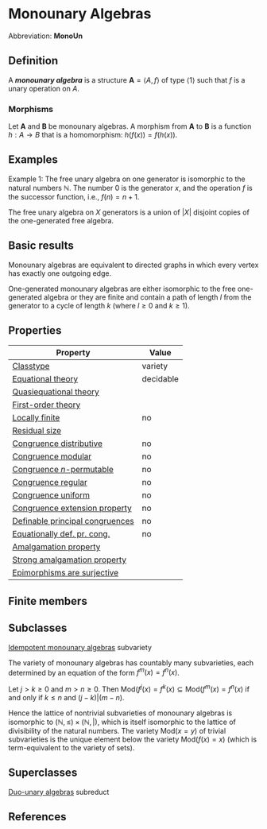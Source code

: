 #  Monounary Algebras 

Abbreviation: **MonoUn**

## Definition
A ***monounary algebra*** is a structure $\mathbf{A}=\langle A,f\rangle$ of type $\langle 1\rangle$ such that
$f$ is a unary operation on $A$.

### Morphisms
Let $\mathbf{A}$ and $\mathbf{B}$ be monounary algebras. A morphism from $\mathbf{A}$ to $\mathbf{B}$ is a function $h:A\rightarrow B$ that is a homomorphism: 
$h(f(x))=f(h(x))$.

## Examples
Example 1: The free unary algebra on one generator is isomorphic to the natural numbers $\mathbb N$. The number 0 is the generator $x$, and the operation $f$ is the successor function, i.e., $f(n)=n+1$.

The free unary algebra on $X$ generators is a union of $|X|$ disjoint copies of the one-generated free algebra.

## Basic results
Monounary algebras are equivalent to directed graphs in which every vertex has exactly one outgoing edge.

One-generated monounary algebras are either isomorphic to the free one-generated algebra or they are finite and contain a path of length $l$ from the generator to a cycle of length $k$ (where $l\geq 0$ and $k\geq 1$).

## Properties



|Property|Value|
|---|---|
|[Classtype](classtype.md)                        |variety |
|[Equational theory](equational_theory.md)                |decidable |
|[Quasiequational theory](quasiequational_theory.md)           | |
|[First-order theory](first-order_theory.md)               | |
|[Locally finite](locally_finite.md)                   |no |
|[Residual size](residual_size.md)                    | |
|[Congruence distributive](congruence_distributive.md)          |no |
|[Congruence modular](congruence_modular.md)               |no |
|[Congruence $n$-permutable](congruence_$n$-permutable.md)        |no |
|[Congruence regular](congruence_regular.md)               |no |
|[Congruence uniform](congruence_uniform.md)               |no |
|[Congruence extension property](congruence_extension_property.md)    |no |
|[Definable principal congruences](definable_principal_congruences.md)  |no |
|[Equationally def. pr. cong.](equationally_def._pr._cong..md)      |no |
|[Amalgamation property](amalgamation_property.md)            | |
|[Strong amalgamation property](strong_amalgamation_property.md)     | |
|[Epimorphisms are surjective](epimorphisms_are_surjective.md)      | |

## Finite members



## Subclasses

[Idempotent monounary algebras](idempotent_monounary_algebras.md) subvariety

The variety of monounary algebras has countably many subvarieties, each determined by an equation of the form $f^m(x)=f^n(x)$.

Let $j>k\ge 0$ and $m>n\ge 0$. Then
$\text{Mod}(f^j(x)=f^k(x)\subseteq\text{Mod}(f^m(x)=f^n(x)$ if and only if $k\le n$ and $(j-k)|(m-n)$.

Hence the lattice of nontrivial subvarieties of monounary algebras is isomorphic to $(\mathbb N,\le)\times (\mathbb N,|)$, which is itself isomorphic to the lattice of divisibility of the natural numbers. The variety $\text{Mod}(x=y)$ of trivial subvarieties is the unique element below the variety $\text{Mod}(f(x)=x)$ (which is term-equivalent to the variety of sets).

## Superclasses

[Duo-unary algebras](duo-unary_algebras.md) subreduct


## References


